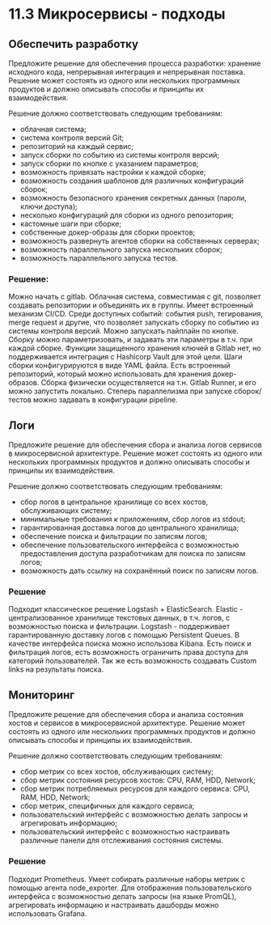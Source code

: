 # 11.3 Микросервисы - подходы
## Обеспечить разработку
Предложите решение для обеспечения процесса разработки: хранение исходного кода, непрерывная интеграция и непрерывная поставка. Решение может состоять из одного или нескольких программных продуктов и должно описывать способы и принципы их взаимодействия.

Решение должно соответствовать следующим требованиям:

- облачная система;
- система контроля версий Git;
- репозиторий на каждый сервис;
- запуск сборки по событию из системы контроля версий;
- запуск сборки по кнопке с указанием параметров;
- возможность привязать настройки к каждой сборке;
- возможность создания шаблонов для различных конфигураций сборок;
- возможность безопасного хранения секретных данных (пароли, ключи доступа);
- несколько конфигураций для сборки из одного репозитория;
- кастомные шаги при сборке;
- собственные докер-образы для сборки проектов;
- возможность развернуть агентов сборки на собственных серверах;
- возможность параллельного запуска нескольких сборок;
- возможность параллельного запуска тестов.

### Решение:
Можно начать с gitlab. Облачная система, совместимая с git, позволяет создавать репозитории и объединять их в группы. Имеет встроенный механизм CI/CD. Среди доступных событий: события push, тегирования, merge request и другие, что позволяет запускать сборку по событию из системы контроля версий. Можно запускать пайплайн по кнопке. Сборку можно параметризовать, и задавать эти параметры в т.ч. при каждой сборке. Функции защищенного хранения ключей в Gitlab нет, но поддерживается интеграция с Hashicorp Vault для этой цели. Шаги сборки конфигурируются в виде YAML файла. Есть встроенный репозиторий, который можно использовать для хранения докер-образов. Сборка физически осуществляется на т.н. Gitlab Runner, и его можно запустить локально. Степерь параллелизма при запуске сборок/тестов можно задавать в конфигурации pipeline.

## Логи

Предложите решение для обеспечения сбора и анализа логов сервисов в микросервисной архитектуре. Решение может состоять из одного или нескольких программных продуктов и должно описывать способы и принципы их взаимодействия.

Решение должно соответствовать следующим требованиям:

- сбор логов в центральное хранилище со всех хостов, обслуживающих систему;
- минимальные требования к приложениям, сбор логов из stdout;
- гарантированная доставка логов до центрального хранилища;
- обеспечение поиска и фильтрации по записям логов;
- обеспечение пользовательского интерфейса с возможностью предоставления доступа разработчикам для поиска по записям логов;
- возможность дать ссылку на сохранённый поиск по записям логов.

### Решение
Подходит классическое решение Logstash + ElasticSearch. Elastic - централизованное хранилище текстовых данных, в т.ч. логов, с возможностью поиска и фильтрации. Logstash - поддерживает гарантированную доставку логов с помощью Persistent Queues. В качестве интерфейса поиска можно использова Kibana. Есть поиск и фильтрация логов, есть возможность ограничить права доступа для категорий пользователей. Так же есть возможность создавать Custom links на результаты поиска.

## Мониторинг

Предложите решение для обеспечения сбора и анализа состояния хостов и сервисов в микросервисной архитектуре. Решение может состоять из одного или нескольких программных продуктов и должно описывать способы и принципы их взаимодействия.

Решение должно соответствовать следующим требованиям:

- сбор метрик со всех хостов, обслуживающих систему;
- сбор метрик состояния ресурсов хостов: CPU, RAM, HDD, Network;
- сбор метрик потребляемых ресурсов для каждого сервиса: CPU, RAM, HDD, Network;
- сбор метрик, специфичных для каждого сервиса;
- пользовательский интерфейс с возможностью делать запросы и агрегировать информацию;
- пользовательский интерфейс с возможностью настраивать различные панели для отслеживания состояния системы.

### Решение
Подходит Prometheus. Умеет собирать различные наборы метрик с помощью агента node_exporter. Для отображения пользовательского интерфейса с возможностью делать запросы (на языке PromQL), агрегировать информацию и настраивать дашборды можно использовать Grafana.
